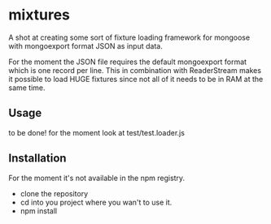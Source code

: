 # mixtures
A shot at creating some sort of fixture loading framework for mongoose with
mongoexport format JSON as input data.

For the moment the JSON file requires the default mongoexport format which 
is one record per line. This in combination with ReaderStream makes it
possible to load HUGE fixtures since not all of it needs to be in RAM
at the same time.


## Usage
to be done!
for the moment look at test/test.loader.js



## Installation
For the moment it's not available in the npm registry.
* clone the repository
* cd into you project where you wan't to use it.
* npm install <path to mongoose-mixtures clone>


